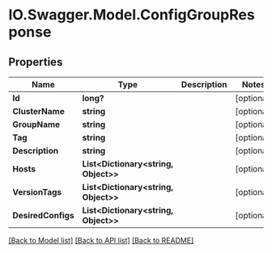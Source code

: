 # IO.Swagger.Model.ConfigGroupResponse
## Properties

Name | Type | Description | Notes
------------ | ------------- | ------------- | -------------
**Id** | **long?** |  | [optional] 
**ClusterName** | **string** |  | [optional] 
**GroupName** | **string** |  | [optional] 
**Tag** | **string** |  | [optional] 
**Description** | **string** |  | [optional] 
**Hosts** | **List&lt;Dictionary&lt;string, Object&gt;&gt;** |  | [optional] 
**VersionTags** | **List&lt;Dictionary&lt;string, Object&gt;&gt;** |  | [optional] 
**DesiredConfigs** | **List&lt;Dictionary&lt;string, Object&gt;&gt;** |  | [optional] 

[[Back to Model list]](../README.md#documentation-for-models) [[Back to API list]](../README.md#documentation-for-api-endpoints) [[Back to README]](../README.md)

